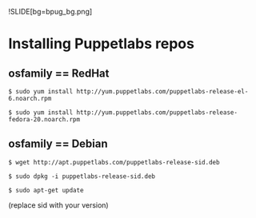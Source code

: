 !SLIDE[bg=bpug_bg.png]

# Installing Puppetlabs repos #
## osfamily == RedHat ##

    $ sudo yum install http://yum.puppetlabs.com/puppetlabs-release-el-6.noarch.rpm

    $ sudo yum install http://yum.puppetlabs.com/puppetlabs-release-fedora-20.noarch.rpm

## osfamily == Debian ##

    $ wget http://apt.puppetlabs.com/puppetlabs-release-sid.deb

    $ sudo dpkg -i puppetlabs-release-sid.deb

    $ sudo apt-get update

(replace sid with your version)

